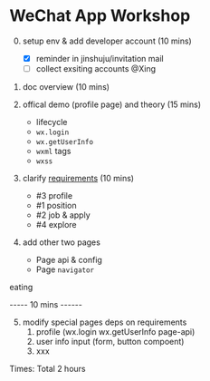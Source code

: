 # WeChat App Workshop

0. setup env & add developer account (10 mins)
    - [x] reminder in jinshuju/invitation mail 
    - [ ] collect exsiting accounts @Xing

1. doc overview (10 mins)

2. offical demo (profile page) and theory (15 mins)
    - lifecycle
    - `wx.login`
    - `wx.getUserInfo`
    - `wxml` tags
    - `wxss`

3. clarify [requirements](https://github.com/ThoughtWorksInc/wxapp-workshop/issues) (10 mins)
    - #3 profile
    - #1 position
    - #2 job & apply
    - #4 explore

4. add other two pages
    - Page api & config
    - Page `navigator`

eating 

----- 10 mins ------

5. modify special pages deps on requirements 
    1. profile (wx.login wx.getUserInfo page-api)
    2. user info input (form, button compoent)
    3. xxx 


Times: Total 2 hours 

